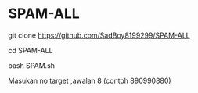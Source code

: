 # SPAM-ALL
git clone https://github.com/SadBoy8199299/SPAM-ALL

cd SPAM-ALL

bash SPAM.sh 

Masukan no target ,awalan 8 (contoh 890990880)
